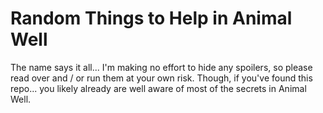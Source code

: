 # Random Things to Help in Animal Well

The name says it all... I'm making no effort to hide any spoilers, so please read over and / or run them at your own risk. Though, if you've found this repo... you likely already are well aware of most of the secrets in Animal Well.
